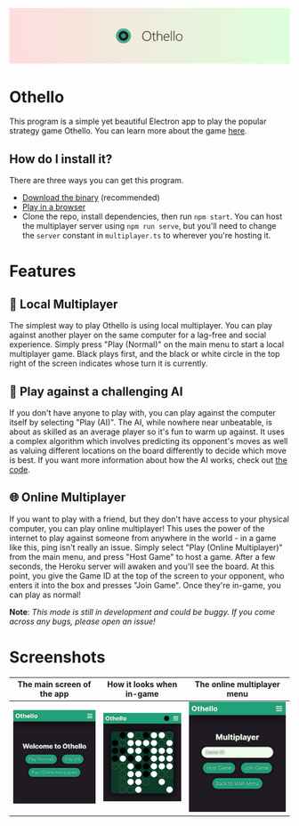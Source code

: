 ![Othello Banner](images/banner.png)

# Othello
This program is a simple yet beautiful Electron app to play the popular strategy game Othello. You can learn more about the game [here](https://en.wikipedia.org/wiki/Reversi#Othello).

## How do I install it?
There are three ways you can get this program.
- [Download the binary](https://github.com/w-henderson/Othello/releases) (recommended)
- [Play in a browser](https://w-henderson.github.io/Othello)
- Clone the repo, install dependencies, then run `npm start`. You can host the multiplayer server using `npm run serve`, but you'll need to change the `server` constant in `multiplayer.ts` to wherever you're hosting it.

# Features

## 🎲 Local Multiplayer
The simplest way to play Othello is using local multiplayer. You can play against another player on the same computer for a lag-free and social experience. Simply press "Play (Normal)" on the main menu to start a local multiplayer game. Black plays first, and the black or white circle in the top right of the screen indicates whose turn it is currently.

## 🤖 Play against a challenging AI
If you don't have anyone to play with, you can play against the computer itself by selecting "Play (AI)". The AI, while nowhere near unbeatable, is about as skilled as an average player so it's fun to warm up against. It uses a complex algorithm which involves predicting its opponent's moves as well as valuing different locations on the board differently to decide which move is best. If you want more information about how the AI works, check out [the code](https://github.com/w-henderson/Othello/blob/master/www/ai.ts).

## 🌐 Online Multiplayer
If you want to play with a friend, but they don't have access to your physical computer, you can play online multiplayer! This uses the power of the internet to play against someone from anywhere in the world - in a game like this, ping isn't really an issue. Simply select "Play (Online Multiplayer)" from the main menu, and press "Host Game" to host a game. After a few seconds, the Heroku server will awaken and you'll see the board. At this point, you give the Game ID at the top of the screen to your opponent, who enters it into the box and presses "Join Game". Once they're in-game, you can play as normal!

**Note**: *This mode is still in development and could be buggy. If you come across any bugs, please open an issue!*

# Screenshots
| The main screen of the app | How it looks when in-game | The online multiplayer menu |
|:-------------------------:|:-------------------------:|:-------------------------:|
|![Screenshot of Home](images/screenshot_home.png)|![Screenshot of Game](images/screenshot_game.png)|![Screenshot of Multiplayer Menu](images/screenshot_multiplayer.png)|